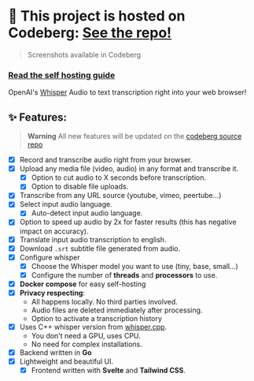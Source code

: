 # 👐 This project is hosted on **Codeberg**: [See the repo!](https://codeberg.org/pluja/web-whisper)

> Screenshots available in Codeberg

### [Read the self hosting guide](https://codeberg.org/pluja/web-whisper/wiki/Self-Hosting)

OpenAI's [Whisper](https://github.com/openai/whisper) Audio to text transcription right into your web browser!

## ✨ Features:

> **Warning**
> All new features will be updated on the [codeberg source repo](https://codeberg.org/pluja/web-whisper)

- [x] Record and transcribe audio right from your browser.
- [x] Upload any media file (video, audio) in any format and transcribe it.
    - [x] Option to cut audio to X seconds before transcription.
    - [x] Option to disable file uploads.
- [x] Transcribe from any URL source (youtube, vimeo, peertube...)
- [x] Select input audio language.
  - [x] Auto-detect input audio language.
- [x] Option to speed up audio by 2x for faster results (this has negative impact on accuracy).
- [x] Translate input audio transcription to english.
- [x] Download `.srt` subtitle file generated from audio.
- [x] Configure whisper
    - [x] Choose the Whisper model you want to use (tiny, base, small...)
    - [x] Configure the number of **threads** and **processors** to use.
- [x] **Docker compose** for easy self-hosting
- [x] **Privacy respecting**: 
    - All happens locally. No third parties involved.
    - Audio files are deleted immediately after processing.
    - Option to activate a transcription history
- [x] Uses C++ whisper version from [whisper.cpp](https://github.com/ggerganov/whisper.cpp).
    - You don't need a GPU, uses CPU.
    - No need for complex installations.
- [x] Backend written in **Go**
- [x] Lightweight and beautiful UI.
    - [x] Frontend written with **Svelte** and **Tailwind CSS**.
